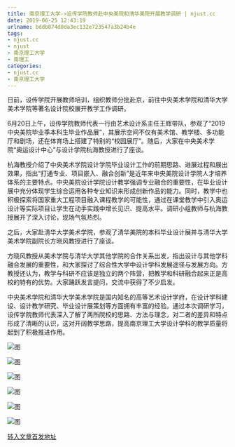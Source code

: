 ```yaml
---
title: 南京理工大学->设传学院教师赴中央美院和清华美院开展教学调研 | njust.cc
date: 2019-06-25 12:43:19
urlname: bddb874d0da3ec132e723547a3b24b4e
tags: 
- njust.cc
- njust
- 南京理工大学
- 南理工
categories:
- njust.cc
- 南京理工大学
---
```



日前，设传学院开展教师培训，组织教师分批赴京，前往中央美术学院和清华大学美术学院等著名设计院校展开教学工作调研。

6月20日上午，设传学院教师代表一行由艺术设计系主任王辉带队，参观了“2019中央美院毕业季本科生毕业作品展”，其展示空间不仅有美术馆、教学楼、多功能厅和剧场，还在体育场上搭建了特别的“校园展厅”。随后，大家在中央美术学院“奥运设计中心”与设计学院杭海教授进行了座谈。

杭海教授介绍了中央美术学院设计学院毕业设计工作的前期思路、进展过程和展出效果，指出“打通专业、项目嵌入、融合创新”是近年来中央美院设计学院人才培养体系的主要特点。中央美院设计学院设计教学强调专业融合的重要性，在毕业设计展中充分体现学生综合运用各种专业知识来形成创新作品的能力。同时，教学中也积极探索将国家重大工程项目融入课程教学的可能性，通过在课堂教学中引入奥运设计等实际项目让学生在动手实践中增长见识、提高水平。调研小组教师与杭海教授展开了深入讨论，现场气氛热烈。

之后，大家赴清华大学美术学院，参观了清华美院的本科毕业设计展并与清华大学美术学院副院长方晓风教授进行了座谈。

方晓风教授从美术学院与清华大学其他学院的合作关系出发，指出设计与其他学科融合发展的重要性，和大家探讨了综合性大学中设计学科发展途径与发展方向。方教授还认为，教学与科研不应该是独立的两个阵营，把教学和科研融合起来正是高校的特有的优势。大家踊跃发言提问，交流中获得了不少启发。

中央美术学院和清华大学美术学院是国内知名的高等艺术设计学府，在设计学科建设、设计教学研究、毕业设计展策划等方面拥有丰富的经验。通过本次调研学习，设传学院教师代表深入了解了两所院校的思路、方法与理念，对二者的差异和特点形成了清晰的认识，这对开阔教学思路，提高南京理工大学设计学科的教学质量将起到了积极推进作用。



![图](http://zs.njust.edu.cn/_upload/article/images/e4/a5/71e7c36740a492e09b0d81ec6a70/5903e073-8e30-478a-9b7c-21cb2f7aea65.jpg)

![图](http://zs.njust.edu.cn/_upload/article/images/e4/a5/71e7c36740a492e09b0d81ec6a70/e04bc053-b93e-40de-a7a4-d00ffa8e19d1.jpg)

![图](http://zs.njust.edu.cn/_upload/article/images/e4/a5/71e7c36740a492e09b0d81ec6a70/624a9ba4-91f8-4949-aaa3-a01aa56032ff.jpg)

![图](http://zs.njust.edu.cn/_upload/article/images/e4/a5/71e7c36740a492e09b0d81ec6a70/1604f23c-bc5a-491b-8660-c246d80780ef.jpg)

![图](http://zs.njust.edu.cn/_upload/article/images/e4/a5/71e7c36740a492e09b0d81ec6a70/a28cb6bc-adb7-41f9-bde4-a75eb3b31d65.jpg)

![图](http://zs.njust.edu.cn/_upload/article/images/e4/a5/71e7c36740a492e09b0d81ec6a70/18be69bc-112b-4fa6-86f0-390afb0ba126.jpg)

[转入文章首发地址](http://zs.njust.edu.cn/1e/92/c4621a204434/page.htm)